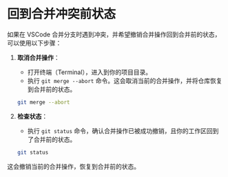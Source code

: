 # 回到合并冲突前状态

如果在 VSCode 合并分支时遇到冲突，并希望撤销合并操作回到合并前的状态，可以使用以下步骤：

1. **取消合并操作**：
    - 打开终端（Terminal），进入到你的项目目录。
    - 执行 `git merge --abort` 命令。这会取消当前的合并操作，并将仓库恢复到合并前的状态。

    ```bash
    git merge --abort
    ```

2. **检查状态**：

    - 执行 `git status` 命令，确认合并操作已被成功撤销，且你的工作区回到了合并前的状态。

    ```bash
    git status
    ```

这会撤销当前的合并操作，恢复到合并前的状态。
